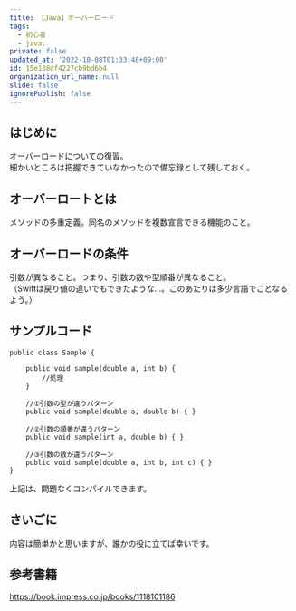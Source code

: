 ```yaml
---
title: 【Java】オーバーロード
tags:
  - 初心者
  - java.
private: false
updated_at: '2022-10-08T01:33:48+09:00'
id: 15e138df4227cb9bd6b4
organization_url_name: null
slide: false
ignorePublish: false
---
```

## はじめに


オーバーロードについての復習。  
細かいところは把握できていなかったので備忘録として残しておく。

## オーバーロートとは


メソッドの多重定義。同名のメソッドを複数宣言できる機能のこと。

## オーバーロードの条件


引数が異なること。つまり、引数の数や型順番が異なること。  
（Swiftは戻り値の違いでもできたような…。このあたりは多少言語でことなるよう。）

## サンプルコード


```java: Sample.java
public class Sample {

    public void sample(double a, int b) {
        //処理
    }
    
    //①引数の型が違うパターン
    public void sample(double a, double b) { }
    
    //②引数の順番が違うパターン
    public void sample(int a, double b) { }
    
    //③引数の数が違うパターン
    public void sample(double a, int b, int c) { }
}
```


上記は、問題なくコンパイルできます。

## さいごに


内容は簡単かと思いますが、誰かの役に立てば幸いです。

## 参考書籍

https://book.impress.co.jp/books/1118101186
